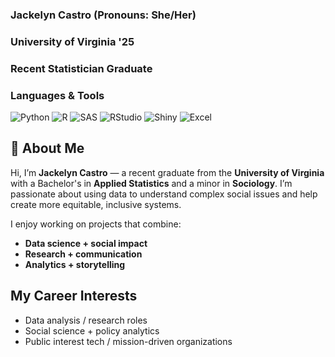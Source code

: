 ### **Jackelyn Castro** (Pronouns: She/Her)  
### **University of Virginia '25**  
### Recent Statistician Graduate   

### Languages & Tools

<p>
  <img src="https://img.shields.io/badge/Python-FFD700?style=for-the-badge&logo=python&logoColor=black" alt="Python"/>
  <img src="https://img.shields.io/badge/R-006400?style=for-the-badge&logo=r&logoColor=white" alt="R"/>
  <img src="https://img.shields.io/badge/SAS-8B0000?style=for-the-badge&logo=sas&logoColor=white" alt="SAS"/>
  <img src="https://img.shields.io/badge/RStudio-1E90FF?style=for-the-badge&logo=rstudio&logoColor=white" alt="RStudio"/>
  <img src="https://img.shields.io/badge/Shiny-9932CC?style=for-the-badge&logo=rstudio&logoColor=white" alt="Shiny"/>
  <img src="https://img.shields.io/badge/Excel-228B22?style=for-the-badge&logo=microsoft-excel&logoColor=white" alt="Excel"/>
</p>



## 👋 About Me

Hi, I’m **Jackelyn Castro** — a recent graduate from the **University of Virginia** with a Bachelor's in **Applied Statistics** and a minor in **Sociology**. I’m passionate about using data to understand complex social issues and help create more equitable, inclusive systems.

I enjoy working on projects that combine:
- **Data science + social impact**
- **Research + communication**
- **Analytics + storytelling**

## My Career Interests
- Data analysis / research roles  
- Social science + policy analytics  
- Public interest tech / mission-driven organizations

<!---
jackiecstro/jackiecstro is a ✨ special ✨ repository because its `README.md` (this file) appears on your GitHub profile.
You can click the Preview link to take a look at your changes.
--->
